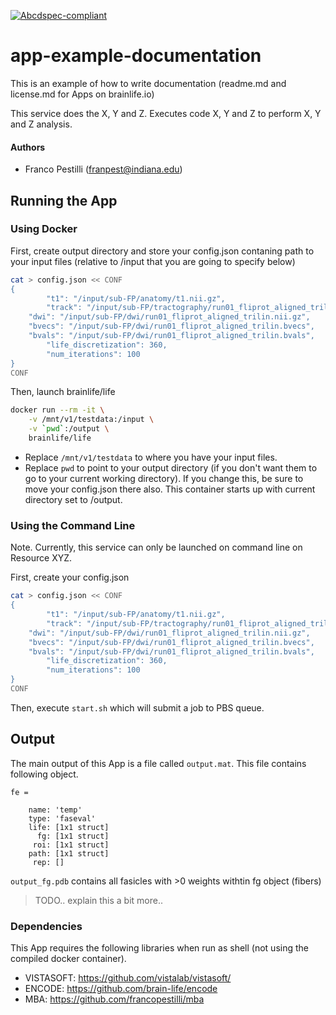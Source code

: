 [![Abcdspec-compliant](https://img.shields.io/badge/ABCD_Spec-v1.0-green.svg)](https://github.com/soichih/abcd-spec)

# app-example-documentation
This is an example of how to write documentation (readme.md and license.md for Apps on brainlife.io)

This service does the X, Y and Z. Executes code X, Y and Z to perform X, Y and Z analysis.

#### Authors
- Franco Pestilli (franpest@indiana.edu)

## Running the App 

### Using Docker

First, create output directory and store your config.json contaning path to your input files (relative to /input that you are going to specify below)

```bash
cat > config.json << CONF
{
        "t1": "/input/sub-FP/anatomy/t1.nii.gz",
        "track": "/input/sub-FP/tractography/run01_fliprot_aligned_trilin_csd_lmax10_wm_SD_PROB-NUM01-500000.tck",
	"dwi": "/input/sub-FP/dwi/run01_fliprot_aligned_trilin.nii.gz",
	"bvecs": "/input/sub-FP/dwi/run01_fliprot_aligned_trilin.bvecs",
	"bvals": "/input/sub-FP/dwi/run01_fliprot_aligned_trilin.bvals",
        "life_discretization": 360,
        "num_iterations": 100
}
CONF
```

Then, launch brainlife/life

```bash
docker run --rm -it \
	-v /mnt/v1/testdata:/input \
	-v `pwd`:/output \
	brainlife/life
```

* Replace `/mnt/v1/testdata` to where you have your input files. 
* Replace `pwd` to point to your output directory (if you don't want them to go to your current working directory). If you change this, be sure to move your config.json there also. This container starts up with current directory set to /output.

### Using the Command Line

Note. Currently, this service can only be launched on command line on Resource XYZ.

First, create your config.json

```bash
cat > config.json << CONF
{
        "t1": "/input/sub-FP/anatomy/t1.nii.gz",
        "track": "/input/sub-FP/tractography/run01_fliprot_aligned_trilin_csd_lmax10_wm_SD_PROB-NUM01-500000.tck",
	"dwi": "/input/sub-FP/dwi/run01_fliprot_aligned_trilin.nii.gz",
	"bvecs": "/input/sub-FP/dwi/run01_fliprot_aligned_trilin.bvecs",
	"bvals": "/input/sub-FP/dwi/run01_fliprot_aligned_trilin.bvals",
        "life_discretization": 360,
        "num_iterations": 100
}
CONF
```

Then, execute `start.sh` which will submit a job to PBS queue.

## Output

The main output of this App is a file called `output.mat`. This file contains following object.

```
fe = 

    name: 'temp'
    type: 'faseval'
    life: [1x1 struct]
      fg: [1x1 struct]
     roi: [1x1 struct]
    path: [1x1 struct]
     rep: []
```

`output_fg.pdb` contains all fasicles with >0 weights withtin fg object (fibers)

> TODO.. explain this a bit more..


### Dependencies
This App requires the following libraries when run as shell (not using the compiled docker container).

  - VISTASOFT: https://github.com/vistalab/vistasoft/
  - ENCODE: https://github.com/brain-life/encode
  - MBA: https://github.com/francopestilli/mba
